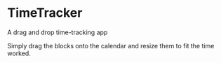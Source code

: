 # TimeTracker
A drag and drop time-tracking app

Simply drag the blocks onto the calendar and resize them to fit the time worked.
